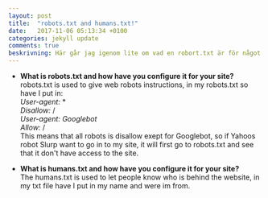 ```yaml
---
layout: post
title:  "robots.txt and humans.txt!"
date:   2017-11-06 05:13:34 +0100
categories: jekyll update
comments: true
beskrivning: Här går jag igenom lite om vad en robort.txt är för något och hur jag har gjort på min sida och går även igenom min humans.txt
---
```


* **What is robots.txt and how have you configure it for your site?**  
robots.txt is used to give web robots instructions, in my robots.txt so have I put in:  
  *User-agent:* *  
  *Disallow:* /  
  *User-agent: Googlebot*  
  *Allow:* /  
  This means that all robots is disallow exept for Googlebot, so if Yahoos robot Slurp want to go in to my site, it will first go to robots.txt and see that it don't have access to the site. 

* **What is humans.txt and how have you configure it for your site?**  
  The humans.txt is used to let people know who is behind the website, in my txt file have I put in my name and were im from.
  